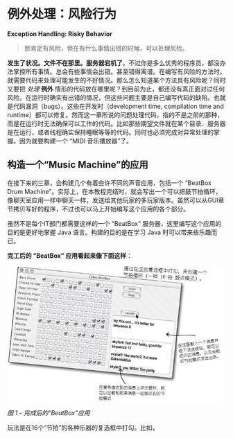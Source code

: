 # 例外处理：风险行为

**Exception Handling: Risky Behavior**

> 那肯定有风险，但在有什么事情出错的时候，可以处理风险。

**发生了状况。文件不在那里。服务器宕机了**。不过你是多么优秀的程序员，都没办法掌控所有事情。总会有些事情会出错。甚至错得离谱。在编写有风险的方法时，就需要代码来处理可能发生的不好情况。那么怎么知道某个方法具有风险呢？同时又要把 *处理* **例外** 情形的代码放在哪里呢？到目前为止，都还没有真正面对过任何风险。在运行时确实有出错的情况，但这些问题主要是自己编写代码的缺陷。也就是代码漏洞（bugs）。这些在开发时（development time, compilation time and runtime）都可以修复。然而这一章所说的问题处理代码，指的不是之前的那种，而是在运行时无法确保可以工作的代码。比如那些期望文件就在某个目录、服务器是在运行，或者线程确实保持睡眠等等的代码。同时也必须完成对异常处理的掌握。因为就要构建一个 “MIDI 音乐播放器”了。

## 构造一个“Music Machine”的应用

在接下来的三章，会构建几个有着些许不同的声音应用，包括一个 “BeatBox Drum Machine”。实际上，在本教程完结时，就会写出一个可以把鼓节拍循环，像聊天室应用一样中聊天一样，发送给其他玩家的多玩家版本。虽然可以从GUI章节拷贝写好的程序，不过也可以马上开始编写这个应用的各个部分。

虽然不是每个IT部门都需要这样的一个 “BeatBox” 服务器，这里编写这个应用的目的是更好地掌握 Java 语言。构建的目的是在学习 Java 时可以带来些乐趣而已。

**完工后的 “BeatBox” 应用看起来像下面这样**：

![完成后的“BeatBox”应用](images/Ch11_01.png)

*图 1 - 完成后的“BeatBox”应用*

玩法是在16个“节拍”的各种乐器的复选框中打勾。比如，
